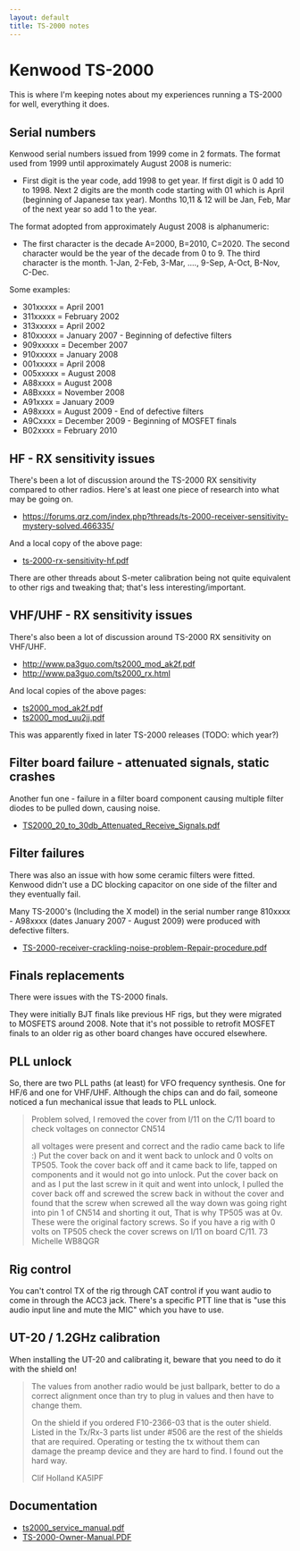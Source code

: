 ```yaml
---
layout: default
title: TS-2000 notes
---
```


# Kenwood TS-2000

This is where I'm keeping notes about my experiences running a TS-2000
for well, everything it does.

## Serial numbers

Kenwood serial numbers issued from 1999 come in 2 formats. The format used from 1999 until approximately August 2008 is numeric:

 * First digit is the year code, add 1998 to get year. If first digit
   is 0 add 10 to 1998. Next 2 digits are the month code starting with
   01 which is April (beginning of Japanese tax year).
   Months 10,11 & 12 will be Jan, Feb, Mar of the next year so add 1 to the year.
 
The format adopted from approximately August 2008 is alphanumeric:

* The first character is the decade A=2000, B=2010, C=2020.
  The second character would be the year of the decade from 0 to 9.
  The third character is the month. 1-Jan, 2-Feb, 3-Mar, ...., 9-Sep, A-Oct, B-Nov, C-Dec.

Some examples:

 * 301xxxxx = April 2001
 * 311xxxxx = February 2002 
 * 313xxxxx = April 2002 
 * 810xxxxx = January 2007 - Beginning of defective filters
 * 909xxxxx = December 2007 
 * 910xxxxx = January 2008 
 * 001xxxxx = April 2008 
 * 005xxxxx = August 2008
 * A88xxxx = August 2008
 * A8Bxxxx = November 2008
 * A91xxxx = January 2009
 * A98xxxx = August 2009 - End of defective filters
 * A9Cxxxx = December 2009 - Beginning of MOSFET finals
 * B02xxxx = February 2010

## HF - RX sensitivity issues

There's been a lot of discussion around the TS-2000 RX sensitivity compared to other radios.
Here's at least one piece of research into what may be going on.

 * <https://forums.qrz.com/index.php?threads/ts-2000-receiver-sensitivity-mystery-solved.466335/>

And a local copy of the above page:

 * [ts-2000-rx-sensitivity-hf.pdf](ts-2000-rx-sensitivity-hf.pdf)

There are other threads about S-meter calibration being not quite equivalent
to other rigs and tweaking that; that's less interesting/important.

## VHF/UHF - RX sensitivity issues

There's also been a lot of discussion around TS-2000 RX sensitivity on VHF/UHF.

 * <http://www.pa3guo.com/ts2000_mod_ak2f.pdf>
 * <http://www.pa3guo.com/ts2000_rx.html>

And local copies of the above pages:

 * [ts2000_mod_ak2f.pdf](ts2000_mod_ak2f.pdf)
 * [ts2000_mod_uu2jj.pdf](ts2000_mod_uu2jj.pdf)

This was apparently fixed in later TS-2000 releases (TODO: which year?)

## Filter board failure - attenuated signals, static crashes

Another fun one - failure in a filter board component causing multiple filter
diodes to be pulled down, causing noise.

* [TS2000_20_to_30db_Attenuated_Receive_Signals.pdf](TS2000_20_to_30db_Attenuated_Receive_Signals.pdf)

## Filter failures

There was also an issue with how some ceramic filters were fitted.
Kenwood didn't use a DC blocking capacitor on one side of the filter
and they eventually fail.

Many TS-2000's (Including the X model) in the serial number range 810xxxx - A98xxxx
(dates January 2007 - August 2009) were produced with defective filters.

* [TS-2000-receiver-crackling-noise-problem-Repair-procedure.pdf](TS-2000-receiver-crackling-noise-problem-Repair-procedure.pdf)

## Finals replacements

There were issues with the TS-2000 finals.

They were initially BJT finals like previous HF rigs, but they were migrated
to MOSFETS around 2008.  Note that it's not possible to retrofit MOSFET finals
to an older rig as other board changes have occured elsewhere.

## PLL unlock

So, there are two PLL paths (at least) for VFO frequency synthesis.
One for HF/6 and one for VHF/UHF.  Although the chips can and do fail,
someone noticed a fun mechanical issue that leads to PLL unlock.

> Problem solved, I removed the cover from I/11 on the C/11 board to check voltages on connector CN514
>
> all voltages were present and correct and the radio came back to life :) Put the cover back on and it went back to unlock and 0 volts on TP505. Took the cover back off and it came back to life, tapped on components and it would not go into unlock. Put the cover back on and as I put the last screw in it quit and went into unlock, I pulled the cover back off and screwed the screw back in without the cover and found that the screw when screwed all the way down was going right into pin 1 of CN514 and shorting it out, That is why TP505 was at 0v.
> These were the original factory screws. So if you have a rig with 0 volts on TP505 check the cover screws on I/11 on board C/11.
> 73
> Michelle
> WB8QGR

## Rig control

You can't control TX of the rig through CAT control if you want audio to come
in through the ACC3 jack.  There's a specific PTT line that is "use this audio
input line and mute the MIC" which you have to use.

## UT-20 / 1.2GHz calibration

When installing the UT-20 and calibrating it, beware that you need to do
it with the shield on!

> The values from another radio would be just ballpark, better to do a 
> correct alignment once than try to plug in values and then have to 
> change them.
>
> On the shield if you ordered F10-2366-03 that is the outer shield. 
> Listed in the Tx/Rx-3 parts list under #506 are the rest of the shields 
> that are required. Operating or testing the tx without them can damage 
> the preamp device and they are hard to find. I found out the hard way.
>
> Clif Holland KA5IPF

## Documentation

* [ts2000_service_manual.pdf](ts2000_service_manual.pdf)
* [TS-2000-Owner-Manual.PDF](TS-2000-Owner-Manual.PDF)
